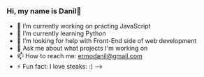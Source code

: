 ### Hi, my name is Danil👋

- 🔭 I’m currently working on practing JavaScript 
- 🌱 I’m currently learning Python
- 🤔 I’m looking for help with Front-End side of web development
- 💬 Ask me about what projects I'm working on
- 📫 How to reach me: ermodanil@gmail.com
- ⚡ Fun fact: I love steaks: :)
-->
